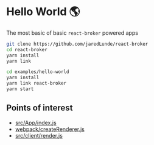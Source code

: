 # Hello World 🌎
The most basic of basic `react-broker` powered apps

```sh
git clone https://github.com/jaredLunde/react-broker
cd react-broker
yarn install
yarn link

cd examples/hello-world
yarn install
yarn link react-broker
yarn start
```

## Points of interest
- [src/App/index.js](src/App/index.js)
- [webpack/createRenderer.js](webpack/createRenderer.js)
- [src/client/render.js](src/client/render.js)
